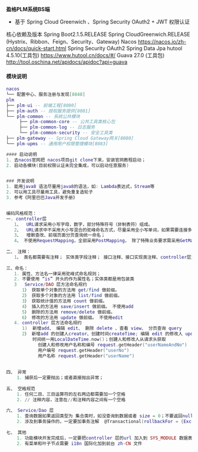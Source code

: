 **盈格PLM系统BS端**   
   
- 基于 Spring Cloud Greenwich 、Spring Security OAuth2 + JWT 权限认证  

核心依赖及版本 
 Spring Boot2.1.5.RELEASE
 Spring CloudGreenwich.RELEASE
 (Hystrix、Ribbon、Feign、Security、Gateway)
 Nacos                https://nacos.io/zh-cn/docs/quick-start.html
 Spring Security OAuth2
 Spring Data Jpa
 hutool 4.5.10(工具包)   https://www.hutool.cn/docs/#/
 Guava 27.0 (工具包)    http://tool.oschina.net/apidocs/apidoc?api=guava

#### 模块说明
```lua
nacos
└── 配置中心、服务注册与发现[8848]
plm
├── plm-ui -- 前端工程[8080]
├── plm-auth -- 授权服务提供[8081]
└── plm-common -- 系统公共模块 
     ├── plm-common-core -- 公共工具类核心包
     ├── plm-common-log -- 日志服务
     └── plm-common-security -- 安全工具类
├── plm-gateway -- Spring Cloud Gateway网关[8080]
└── plm-upms -- 通用用户权限管理模块[8083]

#### 启动说明
1. 去nacos官网把 nacos项目git clone下来，安装官网教程启动；
2. 启动各模块(目前权限认证未完全集成，可以启动任意服务)


### 开发说明
1. 能用java8 语法尽量用java8的语法，如: Lambda表达式，Stream等
2. 可以用工具尽量用工具，避免重复造轮子
3. 参考《阿里巴巴Java开发手册》


编码风格规范：
一. controller层
   1、  URL请求采用小写字母，数字，部分特殊符号（非制表符）组成。
   2、  URL请求中不采用大小写混合的驼峰命名方式，尽量采用全小写单词，如果需要连接多个单词，则采用连接符“_”连接单词
   3、  增删查改、前端页面分页查询统一命名；
   4、 不使用RequestMapping，全部采用PostMapping， 除了特殊业务要求需采用GetMapping之外
   
二、 注释： 
   1、 类名都需要有注释； 实体类字段注释； 接口注释、接口实现类注释、controller层方法注释。(除了增删查改和前端分页查询不做要求)
   
三、命名：
   1. 属性、方法名一律采用驼峰式命名规则；
   2. 不要使用 “is” 开头的作为属性名；实体类都是用包装类
   3   Service/DAO 层方法命名规约
      1） 获取单个对象的方法用 get/find 做前缀。
      2） 获取多个对象的方法用 list/find 做前缀。
      3） 获取统计值的方法用 count 做前缀。
      4） 插入的方法用 save/insert 做前缀。 不使用add
      5） 删除的方法用 remove/delete 做前缀。 
      6） 修改的方法用 update 做前缀。 不使用edit 
   4. controller 层方法命名规约 
      1)  新增add、 编辑 edit、 删除 delete 、查看 view、 分页查询 query
      2） 新增add 的创建人creator、创建时间createTime; 编辑 edit 的修改人 updateBy，修改时间updateTime 统一在controller层处理；
          时间统一用LocalDateTime.now()；创建人和修改人从请求头获取
            创建人和修改用户名称和编号 request.getHeader("userNameAndNo")  
            用户编号 request.getHeader("userNo") 
            用户名称 request.getHeader("userName") 
      
   
四、 异常
    1. 捕获后一定要抛出；或者直接抛出异常；
       
五、 空格规范
    1. 任何二目、三目运算符的左右两边都需要加一个空格
    2. // 注释内容，注意在//和注释内容之间有一个空格
    
六、 Service/Dao 层
    1. 查询数据如果返回类型为 集合类时，如没查询到数据或者 size = 0；不要返回null， 返回如 new ArrayList<>() 
    2. 涉及到事务操作的，一定要加事务注解  @Transactional(rollbackFor = {Exception.class})  
    
七、 其他
    1. 功能模块开发完成后，一定要把controller 层的url 加入到 SYS_MODULE 数据表里，各类按钮可在前台页面手动加；
    2. 有菜单和叶子节点需要 i18n 国际化加到前台 zh-CN 文件   
     